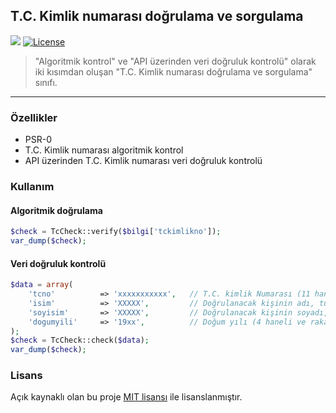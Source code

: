 ## T.C. Kimlik numarası doğrulama ve sorgulama

![][maintainedstatus-img] [![License][license-img]][license-url]

> "Algoritmik kontrol" ve "API üzerinden veri doğruluk kontrolü" olarak iki kısımdan oluşan "T.C. Kimlik numarası doğrulama ve sorgulama" sınıfı.

----------

### Özellikler

- PSR-0
- T.C. Kimlik numarası algoritmik kontrol
- API üzerinden T.C. Kimlik numarası veri doğruluk kontrolü

### Kullanım

#### Algoritmik doğrulama

```php
$check = TcCheck::verify($bilgi['tckimlikno']);
var_dump($check);
```

#### Veri doğruluk kontrolü

```php	
$data = array(
	'tcno'			=> 'xxxxxxxxxxx',	// T.C. kimlik Numarası (11 haneli ve rakamlardan oluşmaladır)
	'isim'			=> 'XXXXX', 		// Doğrulanacak kişinin adı, tümü büyük harf (iki isme sahip kişilerin iki ismide yazılmalı)
	'soyisim'		=> 'XXXXX', 		// Doğrulanacak kişinin soyadı, tümü büyük harf
	'dogumyili'		=> '19xx', 			// Doğum yılı (4 haneli ve rakamlardan oluşmalıdır)
);
$check = TcCheck::check($data);
var_dump($check);
```

### Lisans

Açık kaynaklı olan bu proje [MIT lisansı][mit-url] ile lisanslanmıştır.



[maintainedstatus-img]: http://img.shields.io/badge/proje-aktif-brightgreen.svg?style=flat-square

[license-img]: https://img.shields.io/packagist/l/juy/tccheck.svg?style=flat-square
[license-url]: https://packagist.org/packages/juy/tccheck

[mit-url]: http://opensource.org/licenses/MIT
